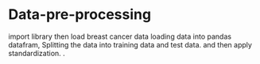 # Data-pre-processing
import library then load breast cancer data loading data into pandas datafram, Splitting the data into training data and test data. and then apply standardization. .
